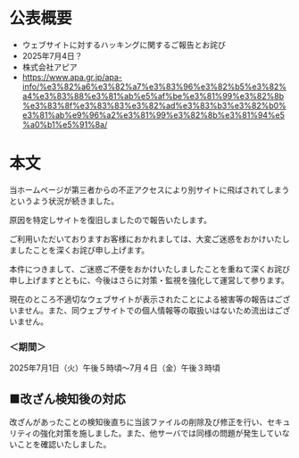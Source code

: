# 公表概要
- ウェブサイトに対するハッキングに関するご報告とお詫び
- 2025年7月4日？
- 株式会社アピア
- https://www.apa.gr.jp/apa-info/%e3%82%a6%e3%82%a7%e3%83%96%e3%82%b5%e3%82%a4%e3%83%88%e3%81%ab%e5%af%be%e3%81%99%e3%82%8b%e3%83%8f%e3%83%83%e3%82%ad%e3%83%b3%e3%82%b0%e3%81%ab%e9%96%a2%e3%81%99%e3%82%8b%e3%81%94%e5%a0%b1%e5%91%8a/

# 本文
当ホームページが第三者からの不正アクセスにより別サイトに飛ばされてしまうというよう状況が続きました。

原因を特定しサイトを復旧しましたので報告いたします。

ご利用いただいておりますお客様におかれましては、大変ご迷惑をおかけいたしましたことを深くお詫び申し上げます。

本件につきまして、ご迷惑ご不便をおかけいたしましたことを重ねて深くお詫び申し上げますとともに、今後はさらに対策・監視を強化して運営して参ります。

現在のところ不適切なウェブサイトが表示されたことによる被害等の報告はございません。また、同ウェブサイトでの個人情報等の取扱いはないため流出はございません。

### ＜期間＞
2025年7月1日（火）午後５時頃〜7月４日（金）午後３時頃

## ■改ざん検知後の対応
改ざんがあったことの検知後直ちに当該ファイルの削除及び修正を行い、セキュリティの強化対策を施しました。また、他サーバでは同様の問題が発生していないことを確認いたしました。
